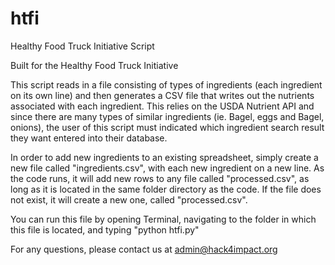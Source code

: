 # htfi
Healthy Food Truck Initiative Script

Built for the Healthy Food Truck Initiative

This script reads in a file consisting of types of ingredients (each ingredient on its own line) and then generates a
CSV file that writes out the nutrients associated with each ingredient. This relies on the USDA Nutrient API and since there
are many types of similar ingredients (ie. Bagel, eggs and Bagel, onions), the user of this script must indicated which ingredient
search result they want entered into their database. 

In order to add new ingredients to an existing spreadsheet, simply create a new file called "ingredients.csv", with each new
ingredient on a new line. As the code runs, it will add new rows to any file called "processed.csv", as long as it is located
in the same folder directory as the code. If the file does not exist, it will create a new one, called "processed.csv".

You can run this file by opening Terminal, navigating to the folder in which this file is located, and typing "python htfi.py"

For any questions, please contact us at admin@hack4impact.org
